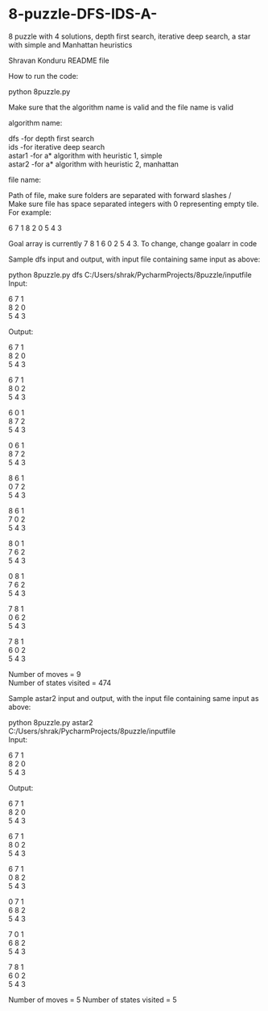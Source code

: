# 8-puzzle-DFS-IDS-A-
8 puzzle with 4 solutions, depth first search, iterative deep search, a star with simple and Manhattan heuristics

Shravan Konduru README file

How to run the code:

python 8puzzle.py <Algorithm name> <File name>

Make sure that the algorithm name is valid and the file name is valid

algorithm name:

dfs		-for depth first search  
ids		-for iterative deep search  
astar1	-for a* algorithm with heuristic 1, simple  
astar2	-for a* algorithm with heuristic 2, manhattan  

file name:

Path of file, make sure folders are separated with forward slashes /  
Make sure file has space separated integers with 0 representing empty tile. For example:

6 7 1 8 2 0 5 4 3

Goal array is currently 7 8 1 6 0 2 5 4 3. To change, change goalarr in code

Sample dfs input and output, with input file containing same input as above:

python 8puzzle.py dfs C:/Users/shrak/PycharmProjects/8puzzle/inputfile  
Input: 

6 7 1  
8 2 0  
5 4 3  

Output:

6 7 1  
8 2 0  
5 4 3  

6 7 1  
8 0 2  
5 4 3  

6 0 1  
8 7 2  
5 4 3  

0 6 1  
8 7 2  
5 4 3  

8 6 1  
0 7 2  
5 4 3  

8 6 1  
7 0 2  
5 4 3  

8 0 1  
7 6 2  
5 4 3  

0 8 1  
7 6 2  
5 4 3  

7 8 1  
0 6 2  
5 4 3  

7 8 1  
6 0 2  
5 4 3  

Number of moves = 9  
Number of states visited = 474


Sample astar2 input and output, with the input file containing same input as above:

python 8puzzle.py astar2 C:/Users/shrak/PycharmProjects/8puzzle/inputfile  
Input: 

6 7 1  
8 2 0  
5 4 3  

Output:

6 7 1  
8 2 0  
5 4 3  

6 7 1  
8 0 2  
5 4 3  

6 7 1  
0 8 2  
5 4 3  

0 7 1  
6 8 2  
5 4 3  

7 0 1  
6 8 2  
5 4 3  

7 8 1  
6 0 2  
5 4 3  

Number of moves = 5
Number of states visited = 5

